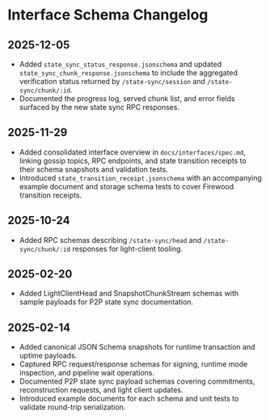 # Interface Schema Changelog

## 2025-12-05

- Added `state_sync_status_response.jsonschema` and updated
  `state_sync_chunk_response.jsonschema` to include the aggregated verification
  status returned by `/state-sync/session` and `/state-sync/chunk/:id`.
- Documented the progress log, served chunk list, and error fields surfaced by
  the new state sync RPC responses.

## 2025-11-29

- Added consolidated interface overview in `docs/interfaces/spec.md`, linking
  gossip topics, RPC endpoints, and state transition receipts to their schema
  snapshots and validation tests.
- Introduced `state_transition_receipt.jsonschema` with an accompanying example
  document and storage schema tests to cover Firewood transition receipts.

## 2025-10-24

- Added RPC schemas describing `/state-sync/head` and `/state-sync/chunk/:id`
  responses for light-client tooling.

## 2025-02-20

- Added LightClientHead and SnapshotChunkStream schemas with sample payloads for P2P state sync documentation.

## 2025-02-14

- Added canonical JSON Schema snapshots for runtime transaction and uptime payloads.
- Captured RPC request/response schemas for signing, runtime mode inspection, and pipeline wait operations.
- Documented P2P state sync payload schemas covering commitments, reconstruction requests, and light client updates.
- Introduced example documents for each schema and unit tests to validate round-trip serialization.
